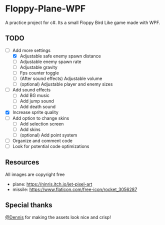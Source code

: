 # Floppy-Plane-WPF
A practice project for c#. Its a small Floppy Bird Like game made with WPF.

## TODO

- [ ] Add more settings
    - [x] Adjustable safe enemy spawn distance
    - [ ] Adjustable enemy spawn rate
    - [ ] Adjustable gravity
    - [ ] Fps counter toggle
    - [ ] (After sound effects) Adjustable volume
    - [ ] (optional) Adjustable player and enemy sizes
- [ ] Add sound effects
    - [ ] Add BG music
    - [ ] Add jump sound
    - [ ] Add death sound
- [x] Increase sprite quality
- [ ] Add option to change skins
    - [ ] Add selection screen
    - [ ] Add skins
    - [ ] (optional) Add point system
- [ ] Organize and comment code
- [ ] Look for potential code optimizations

## Resources

All images are copyright free

- plane: https://ninris.itch.io/jet-pixel-art
- missile: https://www.flaticon.com/free-icon/rocket_3056287

## Special thanks
[@Dennis](https://github.com/Madgamermlg) for making the assets look nice and crisp!